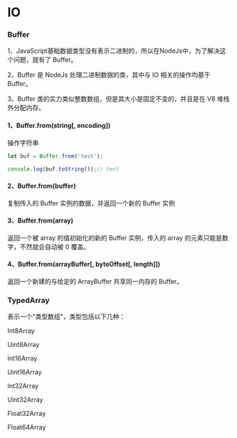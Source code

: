 # IO

### Buffer

1、JavaScript基础数据类型没有表示二进制的，所以在NodeJs中，为了解决这个问题，就有了 Buffer。

2、Buffer 是 NodeJs 处理二进制数据的类，其中与 IO 相关的操作均基于 Buffer。

3、Buffer 类的实力类似整数数组，但是其大小是固定不变的，并且是在 V8 堆栈外分配内存。

#### 1、Buffer.from(string[, encoding])

操作字符串

```javascript
let buf = Buffer.from('test');

console.log(buf.toString());// test
```
#### 2、Buffer.from(buffer)

复制传入的 Buffer 实例的数据，并返回一个新的 Buffer 实例

#### 3、Buffer.from(array)

返回一个被 array 的值初始化的新的 Buffer 实例，传入的 array 的元素只能是数字，不然就会自动被 0 覆盖。

#### 4、Buffer.from(arrayBuffer[, byteOffset[, length]])

返回一个新建的与给定的 ArrayBuffer 共享同一内存的 Buffer。

### TypedArray

表示一个"类型数组"，类型包括以下几种：

Int8Array

Uint8Array

Int16Array

Uint16Array

Int32Array

Uint32Array

Float32Array

Float64Array


